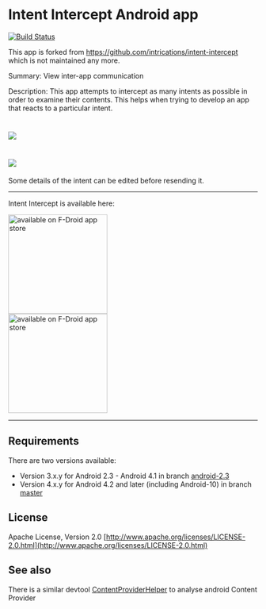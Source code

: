 Intent Intercept Android app
============================

[![Build Status](https://travis-ci.org/k3b/intent-intercept.svg?branch=master)](https://travis-ci.org/k3b/intent-intercept)

This app is forked from https://github.com/intrications/intent-intercept which is not maintained any more.

Summary: View inter-app communication

Description:
This app attempts to intercept as many intents as possible in order to examine
their contents. This helps when trying to develop an app that reacts to a
particular intent.

# ![](https://raw.githubusercontent.com/k3b/intent-intercept/master/fastlane/metadata/android/en-US/images/featureGraphic.png)

# ![](https://raw.githubusercontent.com/k3b/intent-intercept/master/fastlane/metadata/android/en-US/images/phoneScreenshots/1-Intercept.png)

Some details of the intent can be edited before resending it.

---

Intent Intercept is available here:

[<img src="https://f-droid.org/badge/get-it-on.png" alt="available on F-Droid app store" width="200" >](https://f-droid.org/packages/de.k3b.android.intentintercept/)<br/>
[<img src="https://github.com/k3b/intent-intercept/raw/master/app/src/debug/res/drawable/qr_code_url_intent_intercept_fdroid.png.png" alt="available on F-Droid app store" height="200" width="200">](https://f-droid.org/packages/de.k3b.android.intentintercept/)

---

## Requirements

There are two versions available:

* Version 3.x.y for Android 2.3 - Android 4.1 in branch [android-2.3](https://github.com/k3b/intent-intercept/tree/android-2.3)
* Version 4.x.y for Android 4.2 and later (including Android-10) in branch [master](https://github.com/k3b/intent-intercept/tree/master)

## License
Apache License, Version 2.0
[http://www.apache.org/licenses/LICENSE-2.0.html](http://www.apache.org/licenses/LICENSE-2.0.html)

## See also
There is a similar devtool [ContentProviderHelper](https://github.com/k3b/ContentProviderHelper/) to analyse android Content Provider
